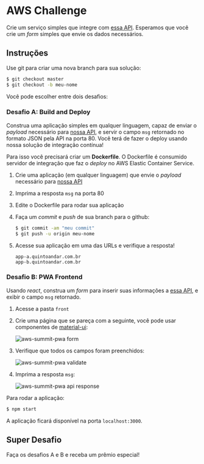 # AWS Challenge 

Crie um serviço simples que integre com [essa API](https://aws-challenge.quintoandar.com.br/apidocs/). Esperamos que você crie um _form_ simples que envie os dados necessários.

## Instruções

Use git para criar uma nova branch para sua solução:

```bash
$ git checkout master
$ git checkout -b meu-nome
```

Você pode escolher entre dois desafios:

### Desafio A: Build and Deploy

Construa uma aplicação simples em qualquer linguagem, capaz de enviar o _payload_ necessário para [nossa API](https://aws-challenge.quintoandar.com.br/apidocs/), e servir o campo `msg` retornado no formato JSON pela API na porta 80. Você terá de fazer o deploy usando nossa solução de integração contínua!

Para isso você precisará criar um **Dockerfile**. O Dockerfile é consumido servidor de integração que faz o _deploy_ no AWS Elastic Container Service.

1.  Crie uma aplicação (em qualquer linguagem) que envie o _payload_ necessário para [nossa API](https://aws-challenge.quintoandar.com.br/apidocs/)
2.  Imprima a resposta `msg` na porta 80
3.  Edite o Dockerfile para rodar sua aplicação
4.  Faça um _commit_ e _push_ de sua branch para o github:

    ```bash
    $ git commit -am "meu commit"
    $ git push -u origin meu-nome
    ```

5.  Acesse sua aplicação em uma das URLs e verifique a resposta!

    ```
    app-a.quintoandar.com.br
    app-b.quintoandar.com.br
    ```

### Desafio B: PWA Frontend

Usando _react_, construa um _form_ para inserir suas informações a [essa API](https://aws-challenge.quintoandar.com.br/apidocs/), e exibir o campo `msg` retornado.

1.  Acesse a pasta `front`
2.  Crie uma página que se pareça com a seguinte, você pode usar componentes de [material-ui](https://material-ui.com/):

    ![aws-summit-pwa form](https://user-images.githubusercontent.com/22302138/41689036-1bb5027c-74c5-11e8-8d91-ed6022bda8b5.png)

3.  Verifique que todos os campos foram preenchidos:

    ![aws-summit-pwa validate](https://user-images.githubusercontent.com/22302138/41689096-6c261656-74c5-11e8-93f3-b3d68a4685b0.png)

4.  Imprima a resposta `msg`:

    ![aws-summit-pwa api response](https://user-images.githubusercontent.com/22302138/41689173-c504a454-74c5-11e8-828f-6b91700e7f43.png)

Para rodar a aplicação:

```bash
$ npm start
```

A aplicação ficará disponível na porta `localhost:3000`.

## Super Desafio

Faça os desafios A e B e receba um prêmio especial!

